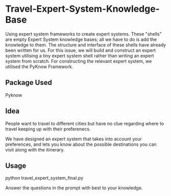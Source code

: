 # Travel-Expert-System-Knowledge-Base

Using expert system frameworks to create expert systems. These "shells" are empty Expert System knowledge bases; all we have to do is add the knowledge to them. The structure and interface of these shells have already been written for us. For this issue, we will build and construct an expert system utilising a tiny expert system shell rather than writing an expert system from scratch. For constructing the relevant expert system, we utilised the PyKnow Framework.

## Package Used

Pyknow

## Idea

People want to travel to different cities but have no clue regarding where to travel keeping up with their preferenecs.

We have designed an expert system that takes into account your preferences, and lets you know about the possible destinations you can visit along with the itinerary.

## Usage

python travel_expert_system_final.py

Answer the questions in the prompt with best to your knowledge.
